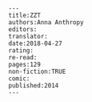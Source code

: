 
    ---
    title:ZZT
    authors:Anna Anthropy
    editors:
    translator:
    date:2018-04-27
    rating:
    re-read:
    pages:129
    non-fiction:TRUE
    comic:
    published:2014
    ---

    